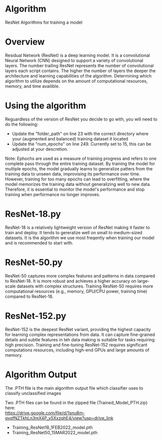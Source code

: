 # Algorithm
ResNet Algorithms for training a model

# Overview
Residual Network (ResNet) is a deep learning model. It is a convolutional Neural Network (CNN) designed to support a variety of convolutional layers. The number trailing ResNet represents the number of convolutional layers each script contains. The higher the number of layers the deeper the architecture and learning capabilities of the algorithm. Determining which algorithm to utilize depends on the amount of computational resources, memory, and time availible. 

# Using the algorithm
Reguardless of the version of ResNet you decide to go with, you will need to do the following: 
- Update the "folder_path" on line 23 with the correct directory where your (augmented and balanced) training dataset it located
- Update the "num_epochs" on line 249. Currently set to 15, this can be adjusted at your descretion.

Note: Ephochs are used as a measure of training progress and refers to one complete pass through the entire training dataset. By training the model for multiple epochs, the model gradually learns to generalize patters from the training data to unseen data, improvising its performance over time. However, training for too many epochs can lead to overfitting, where the model memorizes the training data without generalizing well to new data. Therefore, it is essential to monitor the model's performance and stop training when performance no longer improves. 

# ResNet-18.py
ResNet-18 is a relatively lightweight version of ResNet making it faster to train and deploy. It tends to gereralize well on small to medium-sized datasets. It is the algorithm we use most freqently when training our model and is recommended to start with. 

# ResNet-50.py
ResNet-50 captures more complex features and patterns in data compared to ResNet-18. It is more robust and achieves a higher accuracy on large-scale datasets with complex structures. Training ResNet-50 requires more computational resources (e.g., memory, GPU/CPU power, training time) compared to ResNet-18. 

# ResNet-152.py
ResNet-152 is the deepest ResNet variant, providing the highest capacity for learning complex representations from data. It can capture fine-grained details and subtle features in teh data making is suitable for tasks requiring high precision. Training and fine-tuning ResNet-152 requires significant computations resources, including high-end GPUs and large amounts of memory. 

# Algorithm Output
The .PTH file is the main algorithm output file which classifier uses to classify unclassified images

Two .PTH files can be found in the zipped file (Trained_Model_PTH.zip) here:   
https://drive.google.com/file/d/1snu8m-qvqfNZTkhLn3mX4P_y5XxzqhE4/view?usp=drive_link   
- Training_ResNet18_1FEB2022_model.pth
- Training_ResNet50_15MAR2022_model.pth  
